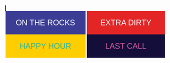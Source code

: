 <meta user-scalable=0 name="viewport" content="width=device-width, initial-scale=0.6, user-scalable=no">
<link href='https://fonts.googleapis.com/css?family=Press Start 2P' rel='stylesheet'>
<body style="background-image:url("https://hardwoodflooringoviedo.com/wp-content/uploads/2014/05/mp-background-tile.jpg");font-family:Press Start 2P">
<div class="" style="width:512px;margin:auto">
    <div id="canvases" class="" style="-webkit-touch-callout: none;-webkit-user-select: none;-khtml-user-select: none;-moz-user-select: none;-ms-user-select: none;">
      <canvas id="ctx" width="512px" height="741px" style="border:1px solid black"></canvas>
    </div>
</div>
<div class="" align="center" style="width:512px;margin:auto;" >
  <button type="button" id="ontherocks" style="width:50%;height:75px;font-size:25px;font-family:Press Start 2P;background-color:#3b3d95;color:white;border:none">ON THE ROCKS</button>
  <button type="button" id="extradirty" style="width:49%;height:75px;font-size:25px;font-family:Press Start 2P;background-color:#e32526;color:white;border:none">EXTRA DIRTY</button>
  <button type="button" id="happyhour" style="width:50%;height:75px;font-size:25px;font-family:Press Start 2P;background-color:#ffce00;color:#2eb49b;border:none">HAPPY HOUR</button>
  <button type="button" id="lastcall" style="width:49%;height:75px;font-size:25px;font-family:Press Start 2P;background-color:#140f3a;color:#d45aa1;border:none">LAST CALL</button>
</div>
</body>

<script src="main.js"></script>
